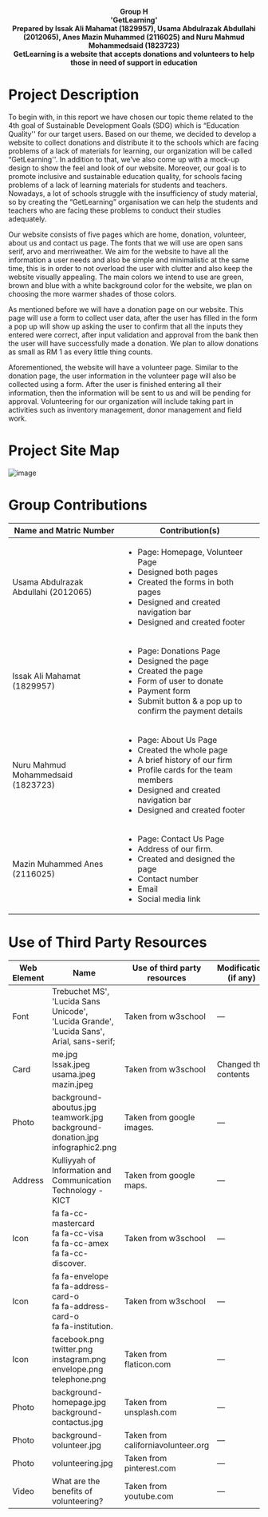 <p align="center">
  <b>Group H</b><br>
  <b>'GetLearning'</b><br>
  <b>Prepared by Issak Ali Mahamat (1829957), Usama Abdulrazak Abdullahi (2012065), Anes Mazin Muhammed (2116025) and Nuru Mahmud Mohammedsaid (1823723) </b><br>
  <b> GetLearning is a website that accepts donations and volunteers to help those in need of support in education </b><br>
</p>



# Project Description
To begin with, in this report we have chosen our topic theme related to the 4th goal of  Sustainable Development Goals (SDG) which is “Education Quality'' for our target users. Based on our theme, we decided to develop a website to collect donations and distribute it to the schools which are facing problems of a lack of materials for learning, our organization will be called   “GetLearning''. In addition to that, we’ve also come up with a mock-up design to show the feel and look of our website. Moreover, our goal is to promote inclusive and sustainable education quality, for schools facing problems of a lack of learning materials for students and teachers. Nowadays, a lot of schools struggle with the insufficiency of study material, so by creating the “GetLearning” organisation we can help the students and teachers who are facing these problems to conduct their studies adequately.

Our website consists of five pages which are home, donation, volunteer, about us and contact us page. The fonts that we will use are open sans serif, arvo and merriweather. We aim for the website to have all the information a user needs and also be simple and minimalistic at the same time, this is in order to not overload the user with clutter and also keep the website visually appealing. The main colors we intend to use are green, brown and blue with a white background color for the website, we plan on choosing the more warmer shades of those colors. 

As mentioned before we will have a donation page on our website. This page will use a form to collect user data, after the user has filled in the form a pop up will show up asking the user to confirm that all the inputs they entered were correct, after input validation and approval from the bank then the user will have successfully made a donation. We plan to allow donations as small as RM 1 as every little thing counts.

Aforementioned, the website will  have a volunteer page. Similar to the donation page, the user information in the volunteer page will also be collected using a form. After the user is finished entering all their information, then the information will be sent to us and will be pending for  approval. Volunteering for our organization will include taking part in activities such as inventory management, donor management and field work.

# Project Site Map
![image](https://user-images.githubusercontent.com/97040567/148208580-2eb884aa-9450-49c7-85b3-c7f689941b26.png)

# Group Contributions

| Name and Matric Number               | Contribution(s)                                                                                                                                                                          |
|--------------------------------------|------------------------------------------------------------------------------------------------------------------------------------------------------------------------------------------|
| Usama Abdulrazak Abdullahi (2012065) | <ul><li>Page: Homepage, Volunteer Page</li><li>Designed both pages</li><li>Created the forms in both pages</li><li>Designed and created navigation bar</li><li>Designed and created footer</li></ul>                           |
| Issak Ali Mahamat (1829957)          | <ul><li>Page: Donations Page</li><li>Designed the page</li><li>Created the page</li><li>Form of user to donate</li><li>Payment form</li><li>Submit button & a pop up to confirm the payment details</li></ul>                  |
| Nuru Mahmud Mohammedsaid (1823723)   | <ul><li>Page: About Us Page</li><li>Created the whole page</li><li>A brief history of our firm</li><li>Profile cards for the team members</li><li>Designed and created navigation bar</li><li>Designed and created footer</li></ul>  |
| Mazin Muhammed Anes (2116025)        | <ul><li>Page: Contact Us Page</li><li>Address of our firm.</li><li>Created and designed the page</li><li>Contact number</li><li>Email</li><li>Social media link</li></ul>                                                          |

# Use of Third Party Resources

| Web Element | Name                                                                                     | Use of third party resources       | Modification (if any) |
|-------------|------------------------------------------------------------------------------------------|------------------------------------|-----------------------|
| Font        | Trebuchet MS', 'Lucida Sans Unicode', 'Lucida Grande', 'Lucida Sans', Arial, sans-serif; | Taken from w3school                | —                     |
| Card        | me.jpg<br>Issak.jpeg<br>usama.jpeg<br>mazin.jpeg                                         | Taken from w3school                | Changed the contents  |
| Photo       | background-aboutus.jpg<br>teamwork.jpg<br>background-donation.jpg<br>infographic2.png    | Taken from google images.          | —                     |
| Address     | Kulliyyah of Information and Communication Technology - KICT                             | Taken from google maps.            | —                     |
| Icon        | fa fa-cc-mastercard<br>fa fa-cc-visa<br>fa fa-cc-amex <br>fa fa-cc-discover.             | Taken from w3school                | —                     |
| Icon        | fa fa-envelope<br>fa fa-address-card-o<br>fa fa-address-card-o<br>fa fa-institution.     | Taken from w3school                | —                     |
| Icon        | facebook.png<br>twitter.png<br>instagram.png<br>envelope.png<br>telephone.png            | Taken from flaticon.com            | —                     |
| Photo       | background-homepage.jpg<br>background-contactus.jpg                                      | Taken from unsplash.com            | —                     |
| Photo       | background-volunteer.jpg                                                                 | Taken from californiavolunteer.org | —                     |
| Photo       | volunteering.jpg                                                                         | Taken from pinterest.com           | —                     |
| Video       | What are the benefits of volunteering?                                                   | Taken from youtube.com             | —                     |
